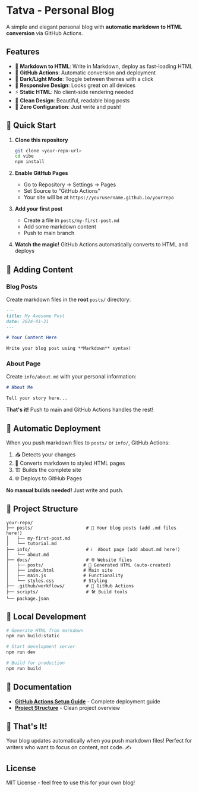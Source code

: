 # Tatva - Personal Blog

A simple and elegant personal blog with **automatic markdown to HTML conversion** via GitHub Actions.

## Features

- 📝 **Markdown to HTML**: Write in Markdown, deploy as fast-loading HTML
- 🤖 **GitHub Actions**: Automatic conversion and deployment
- 🌙 **Dark/Light Mode**: Toggle between themes with a click
- 📱 **Responsive Design**: Looks great on all devices
- ⚡ **Static HTML**: No client-side rendering needed
- 🎨 **Clean Design**: Beautiful, readable blog posts
- 🔧 **Zero Configuration**: Just write and push!

## 🚀 Quick Start

1. **Clone this repository**
   ```bash
   git clone <your-repo-url>
   cd vibe
   npm install
   ```

2. **Enable GitHub Pages**
   - Go to Repository → Settings → Pages
   - Set Source to "GitHub Actions"
   - Your site will be at `https://yourusername.github.io/yourrepo`

3. **Add your first post**
   - Create a file in `posts/my-first-post.md`
   - Add some markdown content
   - Push to main branch

4. **Watch the magic!** GitHub Actions automatically converts to HTML and deploys

## 📝 Adding Content

### Blog Posts

Create markdown files in the **root** `posts/` directory:

```markdown
---
title: My Awesome Post
date: 2024-01-21
---

# Your Content Here

Write your blog post using **Markdown** syntax!
```

### About Page

Create `info/about.md` with your personal information:

```markdown
# About Me

Tell your story here...
```

**That's it!** Push to main and GitHub Actions handles the rest!

## 🚀 Automatic Deployment

When you push markdown files to `posts/` or `info/`, GitHub Actions:

1. 📥 Detects your changes
2. 🔨 Converts markdown to styled HTML pages  
3. 🏗️ Builds the complete site
4. 🌐 Deploys to GitHub Pages

**No manual builds needed!** Just write and push.

## 📁 Project Structure

```
your-repo/
├── posts/                    # 📝 Your blog posts (add .md files here!)
│   ├── my-first-post.md
│   └── tutorial.md
├── info/                     # ℹ️  About page (add about.md here!)
│   └── about.md
├── docs/                     # 🌐 Website files
│   ├── posts/               # 📄 Generated HTML (auto-created)
│   ├── index.html           # Main site
│   ├── main.js              # Functionality  
│   └── styles.css           # Styling
├── .github/workflows/        # 🤖 GitHub Actions
├── scripts/                  # 🛠️ Build tools
└── package.json
```

## 🔧 Local Development

```bash
# Generate HTML from markdown  
npm run build:static

# Start development server
npm run dev

# Build for production
npm run build
```

## 📖 Documentation

- **[GitHub Actions Setup Guide](GITHUB_ACTIONS_SETUP.md)** - Complete deployment guide
- **[Project Structure](PROJECT_STRUCTURE.md)** - Clean project overview

## 🎉 That's It!

Your blog updates automatically when you push markdown files! Perfect for writers who want to focus on content, not code. ✍️

## License

MIT License - feel free to use this for your own blog!